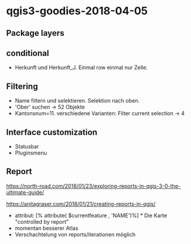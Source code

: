 # qgis3-goodies-2018-04-05

## Package layers


## conditional
* Herkunft und Herkunft_J. Einmal row einmal nur Zelle.

## Filtering
* Name filtern und selektieren. Selektion nach oben.
* 'Ober' suchen -> 52 Objekte
* Kantonsnum=11. verschiedene Varianten: Filter current selection -> 4

## Interface customization
* Statusbar
* Pluginsmenu

## Report

https://north-road.com/2018/01/23/exploring-reports-in-qgis-3-0-the-ultimate-guide/

https://anitagraser.com/2018/01/21/creating-reports-in-qgis/

* attribut: [% attribute(  $currentfeature , 'NAME')%]
* Die Karte "controlled by report"
* momentan besserer Atlas
* Verschachtelung von reports/iterationen möglich
